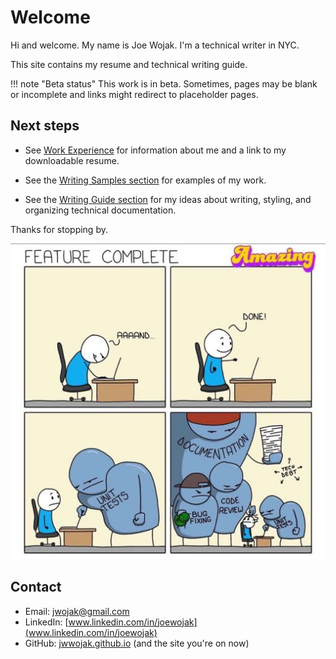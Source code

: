 # Welcome

Hi and welcome. My name is Joe Wojak. I'm a technical writer in NYC.

This site contains my resume and technical writing guide. 

!!! note "Beta status"
    This work is in beta. Sometimes, pages may be blank or incomplete and links might redirect to placeholder pages. 

## Next steps

- See [Work Experience](resume/resume.md) for information about me and a link to my downloadable resume.

- See the [Writing Samples section](samples/samples-intro.md) for examples of my work.

- See the [Writing Guide section](guide/intro.md) for my ideas about writing, styling, and organizing technical documentation.

Thanks for stopping by.

![feature_complete](images/feature_complete2.jpg)

## Contact

- Email: jwojak@gmail.com
- LinkedIn: [www.linkedin.com/in/joewojak](www.linkedin.com/in/joewojak)
- GitHub: [jwwojak.github.io](https://github.com/jwwojak/jwwojak.github.io) (and the site you're on now)